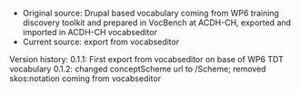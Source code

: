 * Original source: Drupal based vocabulary coming from WP6 training discovery toolkit and prepared in VocBench at ACDH-CH, exported and imported in ACDH-CH vocabseditor
* Current source: export from vocabseditor

Version history:
  0.1.1: First export from vocabseditor on base of WP6 TDT vocabulary
  0.1.2: changed conceptScheme url to /Scheme; removed skos:notation coming from vocabseditor
